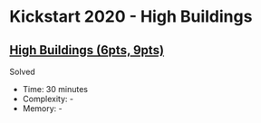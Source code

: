 # Kickstart 2020 - High Buildings

## [High Buildings (6pts, 9pts)](https://codingcompetitions.withgoogle.com/kickstart/round/000000000019ff47/00000000003bef73)

Solved

* Time: 30 minutes
* Complexity: -
* Memory: -
